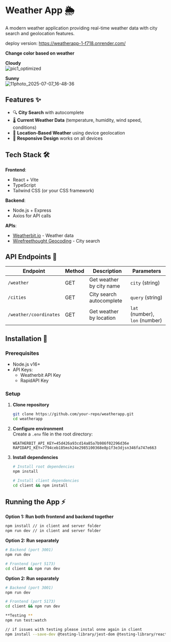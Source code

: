 # Weather App 🌦️

A modern weather application providing real-time weather data with city search and geolocation features.

deploy version:  https://weatherapp-1-f718.onrender.com/

**Change color based on weather**

 **Cloudy** <br/>
![pic1_optimized](https://github.com/user-attachments/assets/2ed0b155-ef97-41d1-b3ea-209b7c0f3438)

**Sunny**<br/>
 ![11photo_2025-07-07_16-48-36](https://github.com/user-attachments/assets/af37268c-cb94-4fde-a62a-4bd651432f86)




## Features ✨

- 🔍 **City Search** with autocomplete
- 🌡️ **Current Weather Data** (temperature, humidity, wind speed, conditions)
- 📍 **Location-Based Weather** using device geolocation
- 📱 **Responsive Design** works on all devices

## Tech Stack 🛠️

**Frontend**:

- React + Vite
- TypeScript
- Tailwind CSS (or your CSS framework)

**Backend**:

- Node.js + Express
- Axios for API calls

**APIs**:

- [Weatherbit.io](https://www.weatherbit.io/api/weather-current) - Weather data
- [Wirefreethought Geocoding](https://rapidapi.com/wirefreethought/api/) - City search

## API Endpoints 🔗

| Endpoint               | Method | Description              | Parameters                     |
| ---------------------- | ------ | ------------------------ | ------------------------------ |
| `/weather`             | GET    | Get weather by city name | `city` (string)                |
| `/cities`              | GET    | City search autocomplete | `query` (string)               |
| `/weather/coordinates` | GET    | Get weather by location  | `lat` (number), `lon` (number) |

## Installation 🚀

### Prerequisites

- Node.js v16+
- API Keys:
  - Weatherbit API Key
  - RapidAPI Key

### Setup

1. **Clone repository**

   ```bash
   git clone https://github.com/your-repo/weatherapp.git
   cd weatherapp

   ```

2. **Configure environment**  
   Create a `.env` file in the root directory:

   ```env
   WEATHERBIT_API_KEY=45d426a93cd14a85a7b986f02296d36e
   RAPIDAPI_KEY=7794ceb185msh24e2985100368e8p1f3e3djsn346fa747e663

   ```

3. **Install dependencies**

   ```bash
   # Install root dependencies
   npm install

   # Install client dependencies
   cd client && npm install

## Running the App ⚡

**Option 1: Run both frontend and backend together**

```bash
npm install // in client and server folder
npm run dev // in client and server folder
```

**Option 2: Run separately**
```bash
# Backend (port 3001)
npm run dev

# Frontend (port 5173)
cd client && npm run dev
```

**Option 2: Run separately**
```bash
# Backend (port 3001)
npm run dev

# Frontend (port 5173)
cd client && npm run dev

**Testing **
npm run test:watch

// if issues with testing please instal onne again in client
npm install --save-dev @testing-library/jest-dom @testing-library/react @testing-library/user-event @types/jest
```
